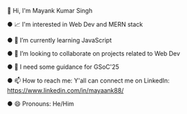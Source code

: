 👋 Hi, I'm Mayank Kumar Singh

● 📈 I'm interested in Web Dev and MERN stack

● 🌱 I’m currently learning JavaScript

● 👯 I’m looking to collaborate on projects related to Web Dev

● 👀 I need some guidance for GSoC'25

● 📫 How to reach me: Y'all can connect me on LinkedIn: https://www.linkedin.com/in/mayaank88/

● 😄 Pronouns: He/Him

